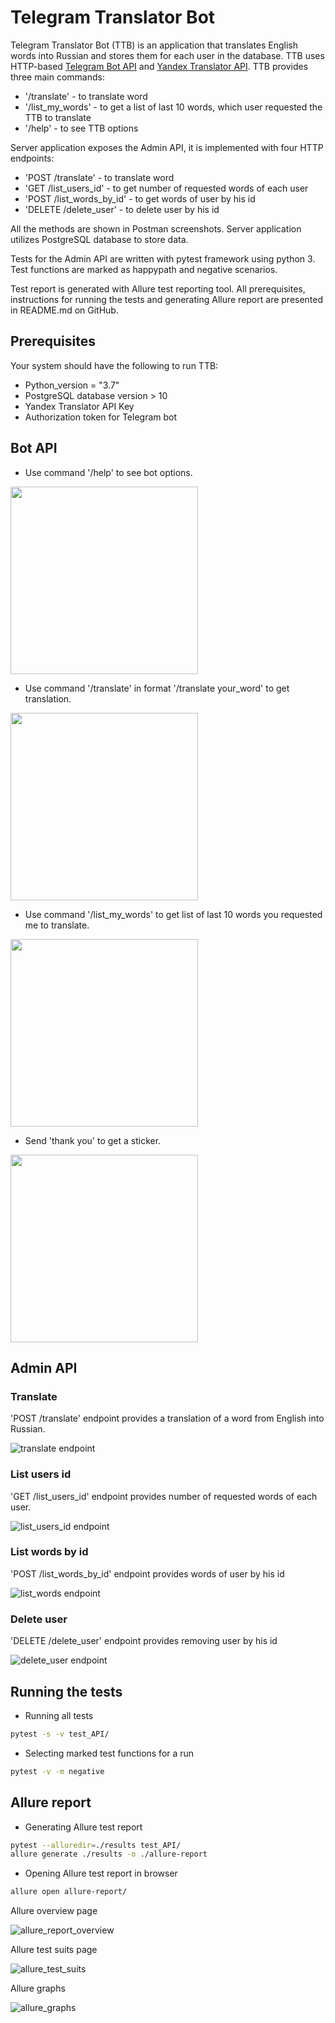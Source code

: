 # Telegram Translator Bot
Telegram Translator Bot (TTB) is an application that translates English words into Russian and stores them for each user in the database. TTB uses HTTP-based [Telegram Bot API](https://core.telegram.org/bots/api) and [Yandex Translator API](https://yandex.ru/dev/translate/doc/dg/concepts/about-docpage/).
TTB provides three main commands:
- '/translate' - to translate word
- '/list_my_words' - to get a list of last 10 words, which user requested the TTB to translate
- '/help' - to see TTB options

Server application exposes the Admin API, it is implemented with four HTTP endpoints:
- 'POST /translate' - to translate word
- 'GET /list_users_id' - to get number of requested words of each user
- 'POST /list_words_by_id' - to get words of user by his id
- 'DELETE /delete_user' - to delete user by his id

All the methods are shown in Postman screenshots. Server application utilizes PostgreSQL database to store data.

Tests for the Admin API are written with pytest framework using python 3. Test functions are marked as happypath and negative scenarios.

Test report is generated with Allure test reporting tool. All prerequisites, instructions for running the tests and generating Allure report are presented in README.md on GitHub.
## Prerequisites
Your system should have the following to run TTB:
* Python_version = "3.7"
* PostgreSQL database version > 10
* Yandex Translator API Key
* Authorization token for Telegram bot

## Bot API

* Use command '/help' to see bot options.

<img src="/images/help.png" width=300 align=center>

* Use command '/translate' in format '/translate your_word' to get translation.

<img src="/images/translate_hi.png" width=300 align=center>

* Use command '/list_my_words' to get list of last 10 words you requested me to translate. 

<img src="/images/list_my_words.png" width=300 align=center>

* Send 'thank you' to get a sticker.

<img src="/images/thank_you.png" width=300 align=center>
                                 
## Admin API
###  Translate 

'POST /translate' endpoint provides a translation of a word from English into Russian.

![translate endpoint](/images/translate.png)

###  List users id

'GET /list_users_id' endpoint provides number of requested words of each user.

![list_users_id endpoint](/images/list_users_id.png)

###  List words by id

'POST /list_words_by_id' endpoint provides words of user by his id

![list_words endpoint](/images/list_words.png)

###  Delete user

'DELETE /delete_user' endpoint provides removing user by his id 

![delete_user endpoint](/images/delete_user.png)

## Running the tests
* Running all tests
```bash
pytest -s -v test_API/
```
* Selecting marked test functions for a run
```bash
pytest -v -m negative
```

## Allure report

* Generating Allure test report

```bash
pytest --alluredir=./results test_API/
allure generate ./results -o ./allure-report
```
* Opening Allure test report in browser 
```bash
allure open allure-report/
```
Allure overview page

![allure_report_overview](/images/allure_report_overview.png)

Allure test suits page

![allure_test_suits](/images/allure_test_suits.png)

Allure graphs

![allure_graphs](/images/allure_graphs.png)

